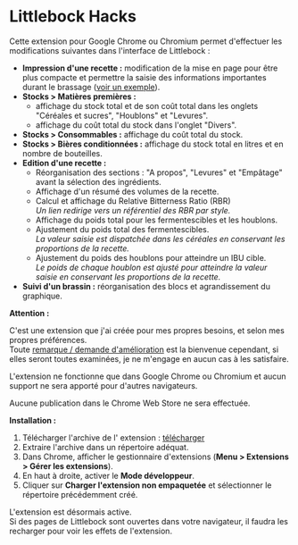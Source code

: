 # Littlebock Hacks

Cette extension pour Google Chrome ou Chromium permet d'effectuer les modifications suivantes dans l'interface de
Littlebock :

- **Impression d'une recette :** modification de la mise en page pour être plus compacte et permettre la saisie des
  informations importantes durant le
  brassage ([voir un exemple](https://raw.githubusercontent.com/bgaze/littlebock-hacks/main/assets/recipe.pdf)).
- **Stocks > Matières premières :**
    - affichage du stock total et de son coût total dans les onglets "Céréales et sucres", "Houblons" et "Levures".
    - affichage du coût total du stock dans l'onglet "Divers".
- **Stocks > Consommables :** affichage du coût total du stock.
- **Stocks > Bières conditionnées :** affichage du stock total en litres et en nombre de bouteilles.
- **Edition d'une recette :**
    - Réorganisation des sections : "A propos", "Levures" et "Empâtage" avant la sélection des ingrédients.
    - Affichage d'un résumé des volumes de la recette.
    - Calcul et affichage du Relative Bitterness Ratio (RBR)  
      _Un lien redirige vers un référentiel des RBR par style._
    - Affichage du poids total pour les fermentescibles et les houblons.
    - Ajustement du poids total des fermentescibles.  
      _La valeur saisie est dispatchée dans les céréales en conservant les proportions de la recette._
    - Ajustement du poids des houblons pour atteindre un IBU cible.  
      _Le poids de chaque houblon est ajusté pour atteindre la valeur saisie en conservant les proportions de la
      recette._
- **Suivi d'un brassin :** réorganisation des blocs et agrandissement du graphique.

**Attention :**

C'est une extension que j'ai créée pour mes propres besoins, et selon mes propres préférences.  
Toute [remarque / demande d'amélioration](https://github.com/bgaze/littlebock-hacks/issues) est la bienvenue cependant,
si elles seront toutes examinées, je ne m'engage en aucun cas à les satisfaire.

L'extension ne fonctionne que dans Google Chrome ou Chromium et aucun support ne sera apporté pour d'autres navigateurs.

Aucune publication dans le Chrome Web Store ne sera effectuée.

**Installation :**

1. Télécharger l'archive de l'
   extension : [télécharger](https://github.com/bgaze/littlebock-hacks/archive/refs/heads/main.zip)
2. Extraire l'archive dans un répertoire adéquat.
3. Dans Chrome, afficher le gestionnaire d'extensions (**Menu > Extensions > Gérer les extensions**).
4. En haut à droite, activer le **Mode développeur**.
5. Cliquer sur **Charger l'extension non empaquetée** et sélectionner le répertoire précédemment créé.

L'extension est désormais active.  
Si des pages de Littlebock sont ouvertes dans votre navigateur, il faudra les recharger pour voir les effets de
l'extension.